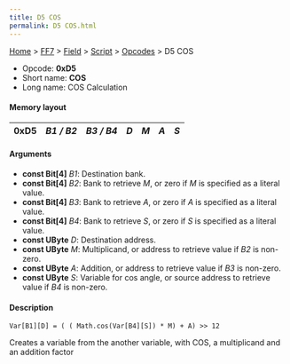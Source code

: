 ```yaml
---
title: D5 COS
permalink: D5 COS.html
---
```


[Home](../../../../Main%20Page.md) > [FF7](../../../../FF7.md) > [Field](../../../Field.md) > [Script](../../Script.md) > [Opcodes](../Opcodes.md) > D5 COS

-   Opcode: **0xD5**
-   Short name: **COS**
-   Long name: COS Calculation

#### Memory layout

| 0xD5 | *B1 / B2* | *B3 / B4* | *D* | *M* | *A* | *S* |
|------|-----------|-----------|-----|-----|-----|-----|

#### Arguments

-   **const Bit\[4\]** *B1*: Destination bank.
-   **const Bit\[4\]** *B2*: Bank to retrieve *M*, or zero if *M* is
    specified as a literal value.
-   **const Bit\[4\]** *B3*: Bank to retrieve *A*, or zero if *A* is
    specified as a literal value.
-   **const Bit\[4\]** *B4*: Bank to retrieve *S*, or zero if *S* is
    specified as a literal value.
-   **const UByte** *D*: Destination address.
-   **const UByte** *M*: Multiplicand, or address to retrieve value if
    *B2* is non-zero.
-   **const UByte** *A*: Addition, or address to retrieve value if *B3*
    is non-zero.
-   **const UByte** *S*: Variable for cos angle, or source address to
    retrieve value if *B4* is non-zero.

#### Description

`Var[B1][D] = ( ( Math.cos(Var[B4][S]) * M) + A) >> 12`

Creates a variable from the another variable, with COS, a multiplicand
and an addition factor

